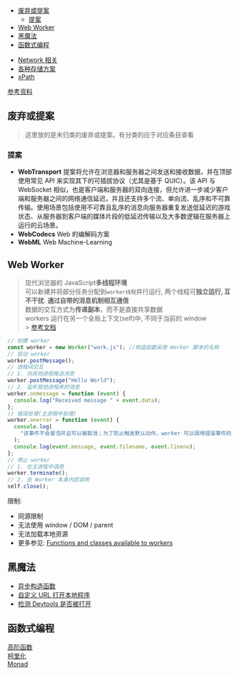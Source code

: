 <!-- TOC -->

- [废弃或提案](#废弃或提案)
  - [提案](#提案)
- [Web Worker](#web-worker)
- [黑魔法](#黑魔法)
- [函数式编程](#函数式编程)

<!-- /TOC -->

- [Network 相关](./network/README.md)
- [各种存储方案](./storages.md)
- [xPath](./xpath.md)

[参考资料](https://dwqs.gitbooks.io/frontenddevhandbook/content/)

## 废弃或提案

> 这里放的是未归类的废弃或提案。有分类的应于对应条目查看

### 提案

- **WebTransport** 提案将允许在浏览器和服务器之间发送和接收数据，并在顶部使用常见 API 来实现其下的可插拔协议（尤其是基于 QUIC）。该 API 与 WebSocket 相似，也是客户端和服务器的双向连接，但允许进一步减少客户端和服务器之间的网络通信延迟，并且还支持多个流、单向流、乱序和不可靠传输。使用场景包括使用不可靠且乱序的消息向服务器重复发送低延迟的游戏状态、从服务器到客户端的媒体片段的低延迟传输以及大多数逻辑在服务器上运行的云场景。
- **WebCodecs** Web 的编解码方案
- **WebML** Web Machine-Learning

## Web Worker

> 现代浏览器的 JavaScript**多线程环境**<br>
> 可以新建并将部分任务分配到`worker线程`并行运行, 两个线程可**独立运行, 互不干扰**. **通过自带的消息机制相互通信**<br>
> 数据的交互方式为**传递副本**，而不是直接共享数据<br>
> workers 运行在另一个全局上下文(self)中, 不同于当前的 window<br> > [参考文档](https://developer.mozilla.org/zh-CN/docs/Web/API/Web_Workers_API/Using_web_workers)

```js
// 创建 worker
const worker = new Worker("work.js"); //构造函数采用 Worker 脚本的名称
// 启动 worker
worker.postMessage();
// 进程间交互
// 1. 向其他进程推送消息
worker.postMessage("Hello World");
// 2. 监听其他进程来的消息
worker.onmessage = function (event) {
  console.log("Received message " + event.data);
};
// 错误处理(主进程中处理)
worker.onerror = function (event) {
  console.log(
    "该事件不会冒泡并且可以被取消；为了防止触发默认动作，worker 可以调用错误事件的 preventDefault()方法"
  );
  console.log(event.message, event.filename, event.lineno);
};
// 停止 worker
// 1. 在主进程中调用
worker.terminate();
// 2. 在 Worker 本身内部调用
self.close();
```

限制:<br>

- 同源限制
- 无法使用 window / DOM / parent
- 无法加载本地资源
- 更多参见: [Functions and classes available to workers](https://developer.mozilla.org/en-US/docs/Web/API/Web_Workers_API/Functions_and_classes_available_to_workers)

## 黑魔法

- [异步构造函数](https://www.blackglory.me/async-constructor/)
- [自定义 URL 打开本地程序](https://www.lefer.cn/posts/12763/)
- [检测 Devtools 是否被打开](https://nocilol.me/archives/lab/check-browser-devtools-open/)

## 函数式编程

[高阶函数](https://segmentfault.com/a/1190000017569569)<br>
[柯里化](https://segmentfault.com/a/1190000006096034#articleHeader1)<br>
[Monad](https://github.com/cangSDARM/rust-scratch/blob/master/src/gof/state_monad.rs)
